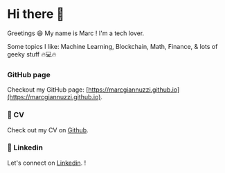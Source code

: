 # Hi there 👋

Greetings 😄 My name is Marc ! I'm a tech lover.

Some topics I like: Machine Learning, Blockchain, Math, Finance, & lots of geeky stuff 🔥💻🔥

### GitHub page

Checkout my GitHub page: [https://marcgiannuzzi.github.io](https://marcgiannuzzi.github.io).

### 📎 CV

Check out my CV on [Github](https://github.com/MarcGiannuzzi/cv/blob/main/Marc_Giannuzzi_CV_English.pdf).

### 🎯 Linkedin

Let's connect on [Linkedin]([https://github.com/MarcGiannuzzi/cv/blob/main/Marc_Giannuzzi_CV_English.pdf](https://www.linkedin.com/in/marc-giannuzzi-b098b216b/)). !

